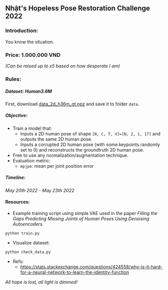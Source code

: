 ## Nhật's Hopeless Pose Restoration Challenge 2022

### Introduction:

You know the situation.

### Price: 1.000.000 VND

_(Can be raised up to x5 based on how desperate I am)_

### Rules:

##### Dataset: **Human3.6M**

First,
download [data_2d_h36m_gt.npz](https://drive.google.com/file/d/1Ceg319Fpj5ZM_kSjQttITz_r2UNgddmX/view?usp=sharing) and
save it to folder `data`.

##### Objective:

- Train a model that:
    - Inputs a 2D human pose of shape `[N, C, T, V]=[N, 2, 1, 17]` and outputs the same 2D
      human pose.
    - Inputs a corrupted 2D human pose (with some keypoints randomly set to 0) and reconstructs the groundtruth 2D human
      pose.
- Free to use any normalization/augmentation technique.
- Evaluation metric:
    - `mpjpe`: mean per joint position error

##### Timeline:

_May 20th 2022 - May 23th 2022_

#### Resources:

- Example training script using simple VAE used in the paper _Filling the Gaps Predicting Missing Joints of Human Poses
  Using Denoising Autoencoders_.

```terminal
python train.py
```

- Visualize dataset:

```terminal
python check_data.py
```

- Refs:
  - https://stats.stackexchange.com/questions/424558/why-is-it-hard-for-a-neural-network-to-learn-the-identity-function

_All hope is lost, all light is dimmed!_
